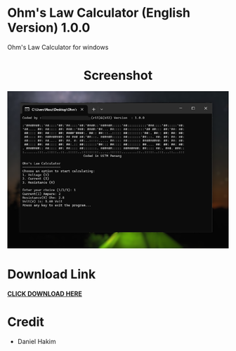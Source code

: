 # Ohm's Law Calculator (English Version) 1.0.0
Ohm's Law Calculator for windows

<center><h1>Screenshot</h1></center>
<img src="screenshot.png">

# Download Link
<a href="https://hakimdaniel.github.io/ohmslaw/ohmsCalc.exe"><b>CLICK DOWNLOAD HERE</b></a>

# Credit
- Daniel Hakim
